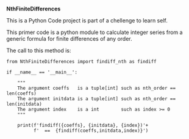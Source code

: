 **NthFiniteDifferences**

This is a Python Code project is part of a chellenge to learn self.

This primer code is a python module to calculate integer series from 
a generic formula for finite differences of any order.

The call to this method is:

    from NthFiniteDifferences import findiff_nth as findiff
    
    if __name__ == '__main__':
        
        """
        The argument coeffs   is a tuple[int] such as nth_order == len(coeffs)
        The argument initdata is a tuple[int] such as nth_order == len(initdata)
        The argument index    is a int        such as index >= 0
        """
        
        print(f'findiff({coeffs}, {initdata}, {index})'+
              f'  ==  {findiff(coeffs,initdata,index)}')